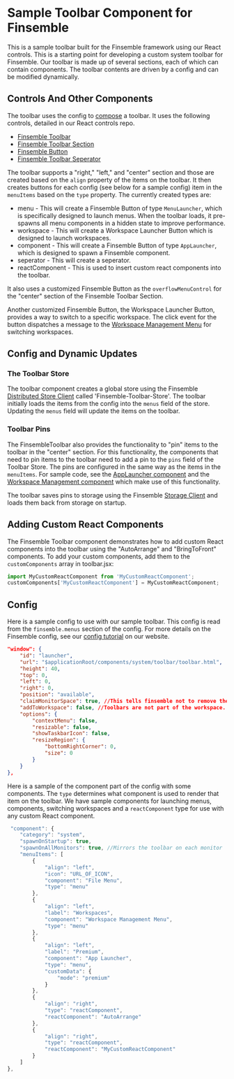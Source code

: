 # Sample Toolbar Component for Finsemble

This is a sample toolbar built for the Finsemble framework using our React controls. This is a starting point for developing a custom system toolbar for Finsemble. Our toolbar is made up of several sections, each of which can contain components. The toolbar contents are driven by a config and can be modified dynamically.

## Controls And Other Components

The toolbar uses the config to [compose](https://reactjs.org/docs/composition-vs-inheritance.html) a toolbar. It uses the following controls, detailed in our React controls repo.

- [Finsemble Toolbar](https://github.com/ChartIQ/finsemble-react-controls/tree/master/FinsembleToolbar)
- [Finsemble Toolbar Section](https://github.com/ChartIQ/finsemble-react-controls/tree/master/FinsembleToolbarSection)
- [Finsemble Button](https://github.com/ChartIQ/finsemble-react-controls/tree/master/FinsembleButton)
- [Finsemble Toolbar Seperator](https://github.com/ChartIQ/finsemble-react-controls/tree/master/FinsembleToolbarSeprator)

The toolbar supports a "right," "left," and "center" section and those are created based on the `align` property of the items on the toolbar. It then creates buttons for each config (see below for a sample config) item in the `menuItems` based on the `type` property. The currently created types are:

- menu - This will create a Finsemble Button of type `MenuLauncher`, which is specifically designed to launch menus. When the toolbar loads, it pre-spawns all menu components in a hidden state to improve performance.
- workspace - This will create a Workspace Launcher Button which is designed to launch workspaces.
- component - This will create a Finsemble Button of type `AppLauncher`, which is designed to spawn a Finsemble component.
- seperator - This will create a seperator.
- reactComponent - This is used to insert custom react components into the toolbar.

It also uses a customized Finsemble Button as the `overflowMenuControl` for the "center" section of the Finsemble Toolbar Section.

Another customized Finsemble Button, the Workspace Launcher Button, provides a way to switch to a specific workspace. The click event for the button dispatches a message to the [Workspace Management Menu](https://github.com/ChartIQ/finsemble-seed/tree/master/src/samples/workspaceManagementMenu) for switching workspaces.

## Config and Dynamic Updates

### The Toolbar Store
The toolbar component creates a global store using the Finsemble [Distributed Store Client](https://documentation.chartiq.com/finsemble/DistributedStoreClient.html) called 'Finsemble-Toolbar-Store'. The toolbar initially loads the items from the config into the `menus` field of the store. Updating the `menus` field will update the items on the toolbar.

### Toolbar Pins
The FinsembleToolbar also provides the functionality to "pin" items to the toolbar in the "center" section. For this functionality, the components that need to pin items to the toolbar need to add a pin to the `pins` field of the Toolbar Store. The pins are configured in the same way as the items in the `menuItems`. For sample code, see the [AppLauncher component](../appLauncher/) and the [Workspace Management component](../workspaceManagementMenu/) which make use of this functionality.

The toolbar saves pins to storage using the Finsemble [Storage Client](https://documentation.chartiq.com/finsemble/StorageClient.html) and loads them back from storage on startup.

## Adding Custom React Components
The Finsemble Toolbar component demonstrates how to add custom React components into the toolbar using the "AutoArrange" and "BringToFront" components. To add your custom components, add them to the `customComponents` array in toolbar.jsx:

```jsx
import MyCustomReactComponent from 'MyCustomReactComponent';
customComponents['MyCustomReactComponent'] = MyCustomReactComponent;
```

## Config

Here is a sample config to use with our sample toolbar. This config is read from the `finsemble.menus` section of the config. For more details on the Finsemble config, see our [config tutorial](https://documentation.chartiq.com/finsemble/tutorial-understandingConfiguration.html) on our website.

```json
"window": {
	"id": "launcher",
	"url": "$applicationRoot/components/system/toolbar/toolbar.html",
	"height": 40,
	"top": 0,
	"left": 0,
	"right": 0,
	"position": "available",
	"claimMonitorSpace": true, //This tells finsemble not to remove the space occupied by the toolbar from the available space on the monitor.
	"addToWorkspace": false, //Toolbars are not part of the workspace.
	"options": {
		"contextMenu": false,
		"resizable": false,
		"showTaskbarIcon": false,
		"resizeRegion": {
			"bottomRightCorner": 0,
			"size": 0
		}
	}
},
```
Here is a sample of the component part of the config with some components. The `type` determines what component is used to render that item on the toolbar. We have sample components for launching menus, components, switching workspaces and a `reactComponent` type for use with any custom React component.

```javascript
 "component": {
	"category": "system",
	"spawnOnStartup": true,
	"spawnOnAllMonitors": true, //Mirrors the toolbar on each monitor
	"menuItems": [
		{
			"align": "left",
			"icon": "URL_OF_ICON",
			"component": "File Menu",
			"type": "menu"
		},
		{
			"align": "left",
			"label": "Workspaces",
			"component": "Workspace Management Menu",
			"type": "menu"
		},
		{
			"align": "left",
			"label": "Premium",
			"component": "App Launcher",
			"type": "menu",
			"customData": {
				"mode": "premium"
			}
		},
		{
			"align": "right",
			"type": "reactComponent",
			"reactComponent": "AutoArrange"
		},
		{
			"align": "right",
			"type": "reactComponent",
			"reactComponent": "MyCustomReactComponent"
		}
	]
},
```
